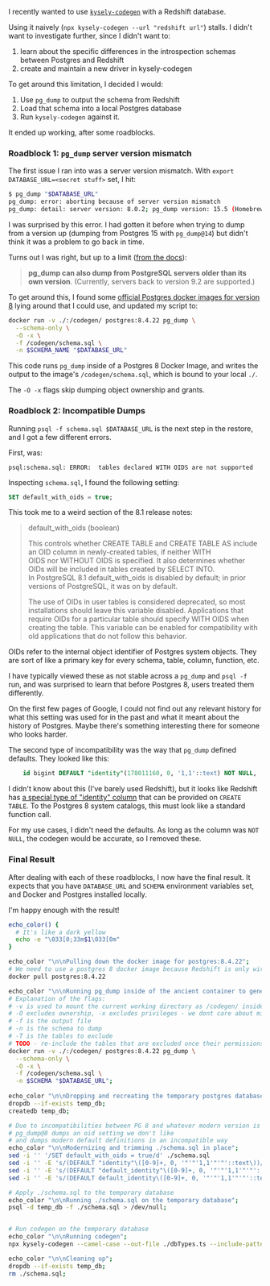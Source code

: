 I recently wanted to use [`kysely-codegen`](https://github.com/RobinBlomberg/kysely-codegen) with a Redshift database.

Using it naively (`npx kysely-codegen --url "redshift url"`) stalls. I didn't want to investigate further, since I didn't want to:
1. learn about the specific differences in the introspection schemas between Postgres and Redshift
2. create and maintain a new driver in kysely-codegen

To get around this limitation, I decided I would:
1. Use `pg_dump` to output the schema from Redshift
2. Load that schema into a local Postgres database
3. Run `kysely-codegen` against it.

It ended up working, after some roadblocks.
### Roadblock 1: `pg_dump` server version mismatch

The first issue I ran into was a server version mismatch. With `export DATABASE_URL=<secret stuff>` set, I hit:
```bash
$ pg_dump "$DATABASE_URL"
pg_dump: error: aborting because of server version mismatch
pg_dump: detail: server version: 8.0.2; pg_dump version: 15.5 (Homebrew)
```

I was surprised by this error. I had gotten it before when trying to dump from a version up (dumping from Postgres 15 with `pg_dump@14`) but didn't think it was a problem to go back in time.

Turns out I was right, but up to a limit ([from the docs](https://www.postgresql.org/docs/current/app-pgdump.html#:~:text=pg_dump%20can%20also%20dump%20from,risk%20making%20an%20invalid%20dump.)):
> **pg_dump can also dump from PostgreSQL servers older than its own version**. (Currently, servers back to version 9.2 are supported.)

To get around this, I found some [official Postgres docker images for version 8](https://hub.docker.com/_/postgres/tags?page=1&ordering=-last_updated) lying around that I could use, and updated my script to:
```bash
docker run -v ./:/codegen/ postgres:8.4.22 pg_dump \
  --schema-only \
  -O -x \
  -f /codegen/schema.sql \
  -n $SCHEMA_NAME "$DATABASE_URL"
```

This code runs `pg_dump` inside of a Postgres 8 Docker Image, and writes the output to the image's `/codegen/schema.sql`, which is bound to your local `./`.

The `-O -x` flags skip dumping object ownership and grants. 

### Roadblock 2: Incompatible Dumps

Running `psql -f schema.sql $DATABASE_URL` is the next step in the restore, and I got a few different errors.

First, was:
```
psql:schema.sql: ERROR:  tables declared WITH OIDS are not supported
```

Inspecting `schema.sql`, I found the following setting:
```sql
SET default_with_oids = true;
```

This took me to a weird section of the 8.1 release notes:
> default_with_oids (boolean)
> 
> 	This controls whether CREATE TABLE and CREATE TABLE AS include an OID column in newly-created tables, if neither WITH OIDS nor WITHOUT OIDS is specified. It also determines whether OIDs will be included in tables created by SELECT INTO. In PostgreSQL 8.1 default_with_oids is disabled by default; in prior versions of PostgreSQL, it was on by default.
> 	
> 	The use of OIDs in user tables is considered deprecated, so most installations should leave this variable disabled. Applications that require OIDs for a particular table should specify WITH OIDS when creating the table. This variable can be enabled for compatibility with old applications that do not follow this behavior.

OIDs refer to the internal object identifier of Postgres system objects. They are sort of like a primary key for every schema, table, column, function, etc.

I have typically viewed these as not stable across a `pg_dump` and `psql -f` run, and was surprised to learn that before Postgres 8, users treated them differently.

On the first few pages of Google, I could not find out any relevant history for what this setting was used for in the past and what it meant about the history of Postgres. Maybe there's something interesting there for someone who looks harder.

The second type of incompatibility was the way that `pg_dump` defined defaults. They looked like this:
```sql
    id bigint DEFAULT "identity"(178011160, 0, '1,1'::text) NOT NULL,
```

I didn't know about this (I've barely used Redshift), but it looks like Redshift has [a special type of "identity" column](https://docs.aws.amazon.com/redshift/latest/dg/r_CREATE_TABLE_NEW.html) that can be provided on `CREATE TABLE`. To the Postgres 8 system catalogs, this must look like a standard function call.

For my use cases, I didn't need the defaults. As long as the column was `NOT NULL`, the codegen would be accurate, so I removed these.

### Final Result

After dealing with each of these roadblocks, I now have the final result. It expects that you have `DATABASE_URL` and `SCHEMA` environment variables set, and Docker and Postgres installed locally.

I'm happy enough with the result!

```bash
echo_color() {
  # It's like a dark yellow
  echo -e "\033[0;33m$1\033[0m"
}

echo_color "\n\nPulling down the docker image for postgres:8.4.22";
# We need to use a postgres 8 docker image because Redshift is only wire compatible with PG 8
docker pull postgres:8.4.22

echo_color "\n\nRunning pg_dump inside of the ancient container to generate ./schema.sql - this can take a minute";
# Explanation of the flags:
# -v is used to mount the current working directory as /codegen/ inside the container
# -O excludes ownership, -x excludes privileges - we dont care about mirroring roles
# -f is the output file
# -n is the schema to dump
# -T is the tables to exclude
# TODO - re-include the tables that are excluded once their permissions are fixed
docker run -v ./:/codegen/ postgres:8.4.22 pg_dump \
  --schema-only \
  -O -x \
  -f /codegen/schema.sql \
  -n $SCHEMA "$DATABASE_URL";
  
echo_color "\n\nDropping and recreating the temporary postgres database";
dropdb --if-exists temp_db;
createdb temp_db;

# Due to incompatibilities between PG 8 and whatever modern version is on your computer, we need to use sed/awk to alter the schema.sql file
# pg_dump@8 dumps an oid setting we don't like
# and dumps modern default definitions in an incompatible way
echo_color "\n\nModernizing and trimming ./schema.sql in place";
sed -i '' '/SET default_with_oids = true/d' ./schema.sql
sed -i '' -E 's/(DEFAULT "identity"\([0-9]+, 0, '"'"'1,1'"'"'::text\))//g' ./schema.sql
sed -i '' -E 's/(DEFAULT "default_identity"\([0-9]+, 0, '"'"'1,1'"'"'::text\))//g' ./schema.sql
sed -i '' -E 's/(DEFAULT default_identity\([0-9]+, 0, '"'"'1,1'"'"'::text\))//g' ./schema.sql

# Apply ./schema.sql to the temporary database
echo_color "\n\nRunning ./schema.sql on the temporary database";
psql -d temp_db -f ./schema.sql > /dev/null;


# Run codegen on the temporary database
echo_color "\n\nRunning codegen";
npx kysely-codegen --camel-case --out-file ./dbTypes.ts --include-pattern "$SCHEMA.*" --log-level debug --url "postgres://localhost:5432/temp_db" --schema $SCHEMA;

echo_color "\n\nCleaning up";
dropdb --if-exists temp_db;
rm ./schema.sql;
```